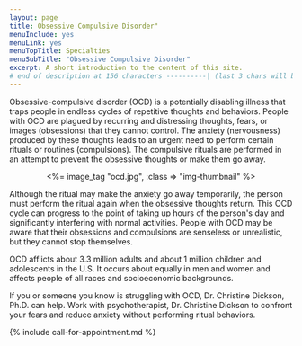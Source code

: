 ```yaml
---
layout: page
title: Obsessive Compulsive Disorder"
menuInclude: yes
menuLink: yes
menuTopTitle: Specialties
menuSubTitle: "Obsessive Compulsive Disorder"
excerpt: A short introduction to the content of this site.
# end of description at 156 characters ----------| (last 3 chars will be replaced by '...' on overflow)
---
```

<p>Obsessive-compulsive disorder (OCD) is a potentially disabling illness that traps people in endless cycles of repetitive thoughts and behaviors. People with OCD are plagued by recurring and distressing thoughts, fears, or images (obsessions) that they cannot control. The anxiety (nervousness) produced by these thoughts leads to an urgent need to perform certain rituals or routines (compulsions). The compulsive rituals are performed in an attempt to prevent the obsessive thoughts or make them go away.</p>

<center>
<%= image_tag "ocd.jpg", :class => "img-thumbnail" %>
</center>

<p>Although the ritual may make the anxiety go away temporarily, the person must perform the ritual again when the obsessive thoughts return. This OCD cycle can progress to the point of taking up hours of the person's day and significantly interfering with normal activities. People with OCD may be aware that their obsessions and compulsions are senseless or unrealistic, but they cannot stop themselves.</p>

<p>OCD afflicts about 3.3 million adults and about 1 million children and adolescents in the U.S. It occurs about equally in men and women and affects people of all races and socioeconomic backgrounds.</p>

<p>If you or someone you know is struggling with OCD, Dr. Christine Dickson, Ph.D. can help. Work with psychotherapist, Dr. Christine Dickson to confront your fears and reduce anxiety without performing ritual behaviors.</p>

{% include call-for-appointment.md %}

